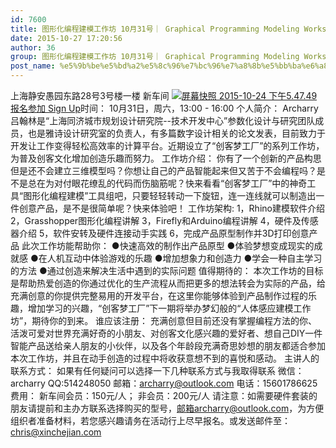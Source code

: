 ```yaml
---
id: 7600
title: 图形化编程建模工作坊 10月31号｜ Graphical Programming Modeling Workshop Oct 31st
date: 2015-10-27 17:20:56
author: 36
group: 图形化编程建模工作坊 10月31号｜ Graphical Programming Modeling Workshop Oct 31st
post_name: %e5%9b%be%e5%bd%a2%e5%8c%96%e7%bc%96%e7%a8%8b%e5%bb%ba%e6%a8%a1%e5%b7%a5%e4%bd%9c%e5%9d%8a-10%e6%9c%8831%e5%8f%b7%ef%bd%9c-graphical-programming-modeling-workshop-oct-31st
---
```


上海静安愚园东路28号3号楼一楼 新车间 [![屏幕快照 2015-10-24 下午5.47.49](http://139.162.84.35/wp-content/uploads/2015/10/屏幕快照-2015-10-24-下午5.47.491.png)](http://139.162.84.35/wp-content/uploads/2015/10/屏幕快照-2015-10-24-下午5.47.491.png)[报名参加 Sign Up](http://www.huodongxing.com/event/2305670658500 "立即报名")时间： 10月31日，周六，13:00 - 16:00 个人简介： Archarry吕翰林是“上海同济城市规划设计研究院--技术开发中心”参数化设计与研究团队成员，也是雅诗设计研究室的负责人，有多篇数字设计相关的论文发表，目前致力于开发让工作变得轻松高效率的计算平台。近期设立了“创客梦工厂”的系列工作坊，为普及创客文化增加创造乐趣而努力。 工作坊介绍： 你有了一个创新的产品构思但是还不会建立三维模型吗？你想让自己的产品智能起来但又苦于不会编程吗？是不是总在为对付眼花缭乱的代码而伤脑筋呢？快来看看“创客梦工厂”中的神奇工具“图形化编程建模”工具组吧，只要轻轻转动一下旋钮，连一连线就可以制造出一件创意产品，是不是很简单呢？快来体验吧！ 工作坊架构: 1，Rhino建模软件介绍 2，Grasshopper图形化编程讲解 3，Firefly和Arduino编程讲解 4，硬件及传感器介绍 5，软件安转及硬件连接动手实践 6，完成产品原型制作并3D打印创意产品 此次工作坊能帮助你： ●快速高效的制作出产品原型 ●体验梦想变成现实的成就感 ●在人机互动中体验游戏的乐趣 ●增加想象力和创造力 ●学会一种自主学习的方法 ●通过创造来解决生活中遇到的实际问题 值得期待的： 本次工作坊的目标是帮助热爱创造的你通过优化的生产流程从而把更多的想法转会为实际的产品，给充满创意的你提供完整易用的开发平台，在这里你能够体验到产品制作过程的乐趣，增加学习的兴趣，“创客梦工厂”下一期将举办梦幻般的“人体感应建模工作坊”，期待你的到来。 谁应该注册： 充满创意但目前还没有掌握编程方法的你、活泼可爱对世界充满好奇的小朋友、对创客文化感兴趣的爱好者、想自己DIY一件智能产品送给亲人朋友的小伙伴，以及各个年龄段充满奇思妙想的朋友都适合参加本次工作坊，并且在动手创造的过程中将收获意想不到的喜悦和感动。 主讲人的联系方式： 如果有任何疑问可以选择一下几种联系方式与我取得联系 微信：archarry QQ:514248050 邮箱：archarry@outlook.com 电话：15601786625 费用： 新车间会员：150元/人； 非会员：200元/人 请注意：如需要硬件套装的朋友请提前和主办方联系选择购买的型号，邮箱archarry@outlook.com，为方便组织者准备材料，若您感兴趣请务在活动行上尽早报名。或发送邮件至：chris@xinchejian.com